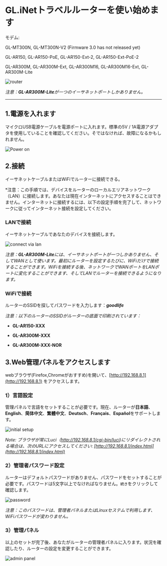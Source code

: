 # GL.iNetトラベルルーターを使い始めます

モデム:

GL-MT300N, GL-MT300N-V2 (Firmware 3.0 has not released yet)

GL-AR150, GL-AR150-PoE, GL-AR150-Ext-2, GL-AR150-Ext-PoE-2

GL-AR300M, GL-AR300M-Ext, GL-AR300M16, GL-AR300M16-Ext, GL-AR300M-Lite

![router](https://static.gl-inet.com/docs/jp/3/setup/nanoルーター/最初のセットアップ/構造.jpg)

*注意：**GL-AR300M-Lite**が一つのイーサネットポートしかありません。*



---

## 1.電源を入れます

マイクロUSB電源ケーブルを電源ポートに入れます。標準の5V / 1A電源アダプタを使用していることを確認してください。そではなければ、故障になるかもしれません。

![Power on](https://static.gl-inet.com/docs/jp/3/setup/nanoルーター/最初のセットアップ/power.jpg)

## 2.接続 

イーサネットケーブルまたはWiFiでルーターに接続できる。

*注意：この手順では、デバイスをルーターのローカルエリアネットワーク（LAN）に接続します。あなたは現在インターネットにアクセスすることはできません。インターネットに接続するには、以下の設定手順を完了して、ネットワークに従ってインターネット接続を設定してください。



### LANで接続
イーサネットケーブルであなたのデバイスを接続します。

![connect via lan](https://static.gl-inet.com/docs/en/3/setup/mini_router/first-time_setup/connect.jpg)

*注意：**GL-AR300M-Lite**には、イーサネットポートが一つしかありません、そしてWANとして使います。最初にルーターを設定するたびに、WiFiだけで接続することができます。WiFiを接続する後、ネットワークでWANポートをLANポートに変化することができます、そしてLANでルーターを接続できるようになります。*



### WiFiで接続
ルーターのSSIDを探してパスワードを入力します：***goodlife***

*注意：以下のルーターのSSIDがルーターの底面で印刷されています：*

- **GL-AR150-XXX**

- **GL-AR300M-XXX**

- **GL-AR300M-XXX-NOR**




## 3.Web管理パネルをアクセスします

webブラウザ(Firefox,Chromeがおすすめ)を開いて、[http://192.168.8.1](http://192.168.8.1) をアクセスします。



### 1）言語設定
管理パネルで言語をセットすることが必要です。現在、ルーターが**日本語**、**English**、**简体中文**、**繁體中文**、**Deutsch**、**Français**、**Español**をサポートします。

![initial setup](https://static.gl-inet.com/docs/jp/3/setup/nanoルーター/最初のセットアップ/言語設定.png)

*Note: ブラウザが常にLuci（http://192.168.8.1/cgi-bin/luci)にリダイレクトされる場合は、次のURLにアクセスしてください: [http://192.168.8.1/index.html](http://192.168.8.1/index.html)*

  

### 2）管理者パスワード設定
ルーターはデフォルトパスワードがありません、パスワードをセットすることが必要です。パスワードは5文字以上でなければなりません。`続き`をクリックして確認します。

![password](https://static.gl-inet.com/docs/jp/3/setup/nanoルーター/最初のセットアップ/パスワード設定.png)

*注意：このパスワードは、管理者パネルまたはLinuxセステムで利用します、WiFiパスワードが変わりません。*



### 3）管理パネル
以上のセットが完了後、あなたがルーターの管理者パネルに入ります。状況を確認したり、ルーターの設定を変更することができます。

![admin panel](https://static.gl-inet.com/docs/jp/3/setup/nanoルーター/最初のセットアップ/管理者パネル.png)
